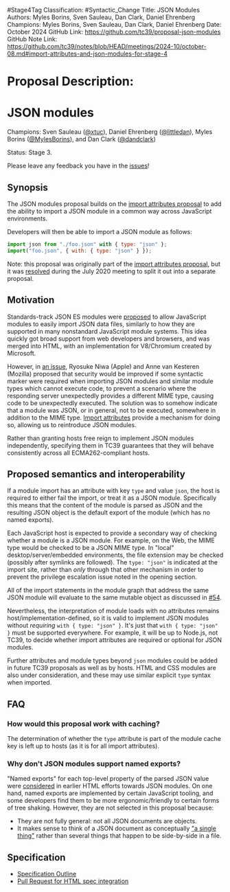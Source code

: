 #Stage4Tag
Classification: #Syntactic_Change
Title: JSON Modules
Authors: Myles Borins, Sven Sauleau, Dan Clark, Daniel Ehrenberg
Champions: Myles Borins, Sven Sauleau, Dan Clark, Daniel Ehrenberg
Date: October 2024
GitHub Link: https://github.com/tc39/proposal-json-modules
GitHub Note Link: https://github.com/tc39/notes/blob/HEAD/meetings/2024-10/october-08.md#import-attributes-and-json-modules-for-stage-4

# Proposal Description:
# JSON modules

Champions: Sven Sauleau ([@xtuc](https://github.com/xtuc)), Daniel Ehrenberg ([@littledan](https://github.com/littledan)), Myles Borins ([@MylesBorins](https://github.com/MylesBorins)), and Dan Clark ([@dandclark](https://github.com/dandclark))

Status: Stage 3.

Please leave any feedback you have in the [issues](http://github.com/tc39/proposal-json-modules/issues)!

## Synopsis

The JSON modules proposal builds on the [import attributes proposal](https://github.com/tc39/proposal-import-attributes/) to add the ability to import a JSON module in a common way across JavaScript environments.

Developers will then be able to import a JSON module as follows:
```js
import json from "./foo.json" with { type: "json" };
import("foo.json", { with: { type: "json" } });
```

Note: this proposal was originally part of the [import attributes proposal](https://github.com/tc39/proposal-import-attributes/), but it was [resolved](https://github.com/tc39/notes/blob/master/meetings/2020-07/july-21.md#import-conditions-for-stage-3) during the July 2020 meeting to split it out into a separate proposal.

## Motivation

Standards-track JSON ES modules were [proposed](https://github.com/w3c/webcomponents/issues/770) to allow JavaScript modules to easily import JSON data files, similarly to how they are supported in many nonstandard JavaScript module systems. This idea quickly got broad support from web developers and browsers, and was merged into HTML, with an implementation for V8/Chromium created by Microsoft.

However, in [an issue](https://github.com/w3c/webcomponents/issues/839), Ryosuke Niwa (Apple) and Anne van Kesteren (Mozilla) proposed that security would be improved if some syntactic marker were required when importing JSON modules and similar module types which cannot execute code, to prevent a scenario where the responding server unexpectedly provides a different MIME type, causing code to be unexpectedly executed. The solution was to somehow indicate that a module was JSON, or in general, not to be executed, somewhere in addition to the MIME type.  [Import attributes](https://github.com/tc39/proposal-import-attributes/) provide a mechanism for doing so, allowing us to reintroduce JSON modules.

Rather than granting hosts free reign to implement JSON modules independently, specifying them in TC39 guarantees that they will behave consistently across all ECMA262-compliant hosts.

## Proposed semantics and interoperability

If a module import has an attribute with key `type` and value `json`, the host is required to either fail the import, or treat it as a JSON module. Specifically this means that the content of the module is parsed as JSON and the resulting JSON object is the default export of the module (which has no named exports).

Each JavaScript host is expected to provide a secondary way of checking whether a module is a JSON module. For example, on the Web, the MIME type would be checked to be a JSON MIME type. In "local" desktop/server/embedded environments, the file extension may be checked (possibly after symlinks are followed). The `type: "json"` is indicated at the import site, rather than *only* through that other mechanism in order to prevent the privilege escalation issue noted in the opening section.

All of the import statements in the module graph that address the same JSON module will evaluate to the same mutable object as discussed in [#54](https://github.com/tc39/proposal-import-attributes/issues/54).

Nevertheless, the interpretation of module loads with no attributes remains host/implementation-defined, so it is valid to implement JSON modules without *requiring* `with { type: "json" }`. It's just that `with { type: "json" }` must be supported everywhere. For example, it will be up to Node.js, not TC39, to decide whether import attributes are required or optional for JSON modules.

Further attributes and module types beyond `json` modules could be added in future TC39 proposals as well as by hosts. HTML and CSS modules are also under consideration, and these may use similar explicit `type` syntax when imported.

## FAQ

### How would this proposal work with caching?

The determination of whether the `type` attribute is part of the module cache key is left up to hosts (as it is for all import attributes).

### Why don't JSON modules support named exports?

"Named exports" for each top-level property of the parsed JSON value were [considered](https://github.com/whatwg/html/issues/4315#issuecomment-456838848) in earlier HTML efforts towards JSON modules. On one hand, named exports are implemented by certain JavaScript tooling, and some developers find them to be more ergonomic/friendly to certain forms of tree shaking. However, they are not selected in this proposal because:
- They are not fully general: not all JSON documents are objects.
- It makes sense to think of a JSON document as conceptually ["a single thing"](https://github.com/whatwg/html/issues/4315#issuecomment-456838848) rather than several things that happen to be side-by-side in a file.

## Specification

* [Specification Outline](https://tc39.es/proposal-json-modules/)
* [Pull Request for HTML spec integration](https://github.com/whatwg/html/pull/5658)
